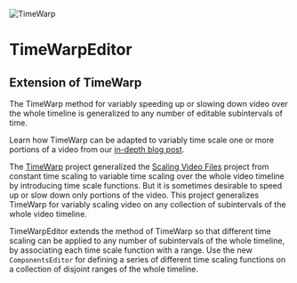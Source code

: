 ![TimeWarp](http://www.limit-point.com/assets/images/TimeWarpEditor.jpg)
# TimeWarpEditor
## Extension of TimeWarp

The TimeWarp method for variably speeding up or slowing down video over the whole timeline is generalized to any number of editable subintervals of time.

Learn how TimeWarp can be adapted to variably time scale one or more portions of a video from our [in-depth blog post](https://www.limit-point.com/blog/2022/time-warp-editor).

The [TimeWarp] project generalized the [Scaling Video Files] project from constant time scaling to variable time scaling over the whole video timeline by introducing time scale functions. But it is sometimes desirable to speed up or slow down only portions of the video. This project generalizes TimeWarp for variably scaling video on any collection of subintervals of the whole video timeline.

TimeWarpEditor extends the method of TimeWarp so that different time scaling can be applied to any number of subintervals of the whole timeline, by associating each time scale function with a range. Use the new `ComponentsEditor` for defining a series of different time scaling functions on a collection of disjoint ranges of the whole timeline.

[TimeWarp]: http://www.limit-point.com/blog/2022/time-warp/
[Scaling Video Files]: http://www.limit-point.com/blog/2022/scale-video/
